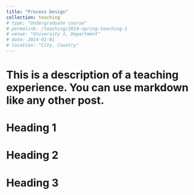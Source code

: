 ```yaml
---
title: "Process Design"
collection: teaching
# type: "Undergraduate course"
# permalink: /teaching/2014-spring-teaching-1
# venue: "University 1, Department"
# date: 2014-01-01
# location: "City, Country"
---
```


# This is a description of a teaching experience. You can use markdown like any other post.

Heading 1
======

Heading 2
======

Heading 3
======
 
